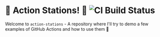 # 🚨 Action Stations! 🚨 ![CI Build Status](https://github.com/ciaranevans/action-stations/actions/workflows/ci.yaml/badge.svg)

Welcome to `action-stations` - A repository where I'll try to demo a few examples of GitHub Actions and how to use them 🎉
